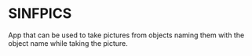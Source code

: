 # SINFPICS

App that can be used to take pictures from objects naming them with the object name while taking the picture. 